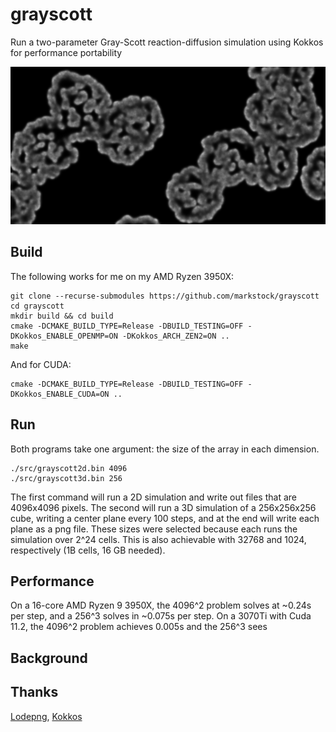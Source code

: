 # grayscott
Run a two-parameter Gray-Scott reaction-diffusion simulation using Kokkos for performance portability

![textureimage](media/v_0010.png?raw=true "2D simulation after 1000 steps")

## Build
The following works for me on my AMD Ryzen 3950X:

	git clone --recurse-submodules https://github.com/markstock/grayscott
	cd grayscott
	mkdir build && cd build
	cmake -DCMAKE_BUILD_TYPE=Release -DBUILD_TESTING=OFF -DKokkos_ENABLE_OPENMP=ON -DKokkos_ARCH_ZEN2=ON ..
	make

And for CUDA:

	cmake -DCMAKE_BUILD_TYPE=Release -DBUILD_TESTING=OFF -DKokkos_ENABLE_CUDA=ON ..

## Run
Both programs take one argument: the size of the array in each dimension.

	./src/grayscott2d.bin 4096
	./src/grayscott3d.bin 256

The first command will run a 2D simulation and write out files that are 4096x4096 pixels.
The second will run a 3D simulation of a 256x256x256 cube, writing a center plane every
100 steps, and at the end will write each plane as a png file. These sizes were selected
because each runs the simulation over 2^24 cells. This is also achievable with 32768 and
1024, respectively (1B cells, 16 GB needed).

## Performance
On a 16-core AMD Ryzen 9 3950X, the 4096^2 problem solves at ~0.24s per step, and a 256^3 solves in ~0.075s per step.
On a 3070Ti with Cuda 11.2, the 4096^2 problem achieves 0.005s and the 256^3 sees 

## Background

## Thanks
[Lodepng](https://github.com/lvandeve/lodepng), [Kokkos](https://github.com/kokkos/kokkos)
